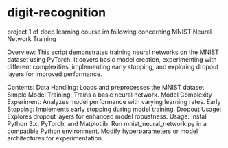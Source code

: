 # digit-recognition
project 1 of deep learning course im following concerning MNIST Neural Network Training

Overview:
This script demonstrates training neural networks on the MNIST dataset using PyTorch. It covers basic model creation, experimenting with different complexities, implementing early stopping, and exploring dropout layers for improved performance.

Contents:
Data Handling: Loads and preprocesses the MNIST dataset.
Simple Model Training: Trains a basic neural network.
Model Complexity Experiment: Analyzes model performance with varying learning rates.
Early Stopping: Implements early stopping during model training.
Dropout Usage: Explores dropout layers for enhanced model robustness.
Usage:
Install Python 3.x, PyTorch, and Matplotlib.
Run mnist_neural_network.py in a compatible Python environment.
Modify hyperparameters or model architectures for experimentation.
